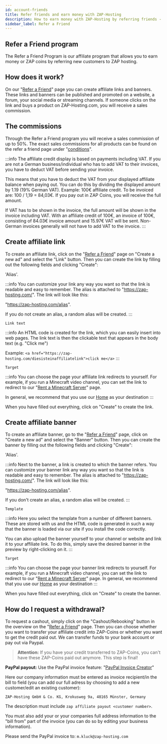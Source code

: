```yaml
---
id: account-friends
title: Refer friends and earn money with ZAP-Hosting
description: How to earn money with ZAP-Hosting by referring friends - ZAP-Hosting.com documentation
sidebar_label: Refer a Friend
---
```


## Refer a Friend program
The Refer a Friend Program is our affiliate program that allows you to earn money or ZAP coins by referring new customers to ZAP hosting.

## How does it work?

On our "[Refer a Friend](https://zap-hosting.com/de/customer/affiliate/)" page you can create affiliate links and banners. These links and banners can be published and promoted on a website, a forum, your social media or streaming channels. If someone clicks on the link and buys a product on ZAP-Hosting.com, you will receive a sales commission.

## The commissions
Through the Refer a Friend program you will receive a sales commission of up to 50%. The exact sales commissions for all products can be found on the refer a friend page under "[conditions](https://zap-hosting.com/de/customer/affiliate/conditions/)".

:::info
The affiliate credit display is based on payments including VAT. If you are not a German business/individual who has to add VAT to their invoices, you have to deduct VAT before sending your invoice.

This means that you have to deduct the VAT from your displayed affiliate balance when paying out. You can do this by dividing the displayed amount by 1.19 (19% German VAT). Example: 100€ affiliate credit. To be invoiced are: 100 / 1,19 = 84,03€. If you pay out in ZAP Coins, you will receive the full amount.

If VAT has to be shown in the invoice, the full amount will be shown in the invoice including VAT. With an affiliate credit of 100€, an invoice of 100€, consisting of 84.03€ invoice amount and 15.97€ VAT will be sent. Non-German invoices generally will not have to add VAT to the invoice.
:::

## Create affiliate link

To create an affiliate link, click on the "[Refer a Friend](https://zap-hosting.com/de/customer/affiliate/)" page on "Create a new ad" and select the "Link" button. Then you can create the link by filling out the following fields and clicking "Create":

'Alias'.

:::info
You can customize your link any way you want so that the link is readable and easy to remember. The alias is attached to "https://zap-hosting.com/". The link will look like this: 

"https://zap-hosting.com/alias". 

If you do not create an alias, a random alias will be created.
:::

`Link text`

:::info
An HTML code is created for the link, which you can easily insert into web pages. The link text is then the clickable text that appears in the body text (e.g. "Click me")

Example: `<a href="https://zap-hosting.com/diesisteinaffiliatelink">click me</a>`
:::

``Target``

:::info
You can choose the page your affiliate link redirects to yourself. For example, if you run a Minecraft video channel, you can set the link to redirect to our "[Rent a Minecraft Server](https://zap-hosting.com/de/minecraft-server-mieten/)" page.

In general, we recommend that you use our [Home](https://zap-hosting.com/de/) as your destination
:::


When you have filled out everything, click on "Create" to create the link.


## Create affiliate banner

To create an affiliate banner, go to the "[Refer a Friend](https://zap-hosting.com/de/customer/affiliate/)" page, click on "Create a new ad" and select the "Banner" button. Then you can create the banner by filling out the following fields and clicking "Create":

'Alias'.

:::info
Next to the banner, a link is created to which the banner refers. You can customize your banner link any way you want so that the link is readable and easy to remember. The alias is attached to "https://zap-hosting.com/". The link will look like this: 

"https://zap-hosting.com/alias". 

If you don't create an alias, a random alias will be created.
:::


`Template`

:::info
Here you select the template from a number of different banners. These are stored with us and the HTML code is generated in such a way that the banner is loaded via our site if you install the code correctly.

You can also upload the banner yourself to your channel or website and link it to your affiliate link. To do this, simply save the desired banner in the preview by right-clicking on it.
:::

`Target`

:::info
You can choose the page your banner link redirects to yourself. For example, if you run a Minecraft video channel, you can set the link to redirect to our "[Rent a Minecraft Server](https://zap-hosting.com/de/minecraft-server-mieten/)" page.
In general, we recommend that you use our [Home](https://zap-hosting.com/de/) as your destination
:::

When you have filled out everything, click on "Create" to create the banner.

## How do I request a withdrawal?

To request a cashout, simply click on the "Cashout/Rebooking" button in the overview on the "[Refer a Friend](https://zap-hosting.com/de/customer/affiliate/)" page. Then you can choose whether you want to transfer your affiliate credit into ZAP-Coins or whether you want to get the credit paid out. We can transfer funds to your bank account or pay out via Paypal.

>**Attention:** If you have your credit transferred to ZAP-Coins, you can't have these ZAP-Coins paid out anymore. This step is final!

**PayPal payout:**
Use the PayPal invoice feature: "[PayPal Invoice Creator](https://www.paypal.com/invoice/create?fromWidget=newuser)"

Here our company information must be entered as invoice recipient/in the bill to field (you can add our full adress by choosing to add a new customer/edit an existing customer):

`ZAP-Hosting GmbH & Co. KG,
Krokusweg 9a,
48165 Münster,
Germany`

The description must include `zap affiliate payout <customer number>`.

You must also add your or your companies full address information to the "bill from" part of the invoice (you can do so by editing your business information).

Please send the PayPal invoice to: `m.kluck@zap-hosting.com`
